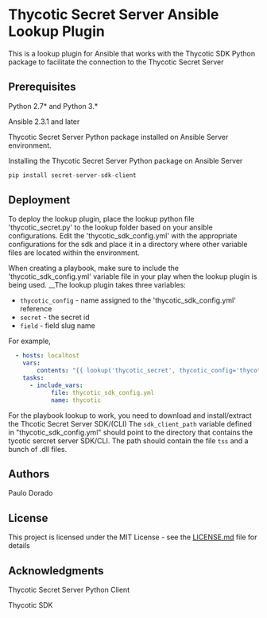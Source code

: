# Thycotic Secret Server Ansible Lookup Plugin

This is a lookup plugin for Ansible that works with the Thycotic SDK Python package
to facilitate the connection to the Thycotic Secret Server

## Prerequisites

Python 2.7* and Python 3.*

Ansible 2.3.1 and later

Thycotic Secret Server Python package installed on Ansible Server environment.

Installing the Thycotic Secret Server Python package on Ansible Server

``` python
pip install secret-server-sdk-client
```

## Deployment

To deploy the lookup plugin, place the lookup python file 'thycotic_secret.py' to the
lookup folder based on your ansible configurations. Edit the 'thycotic_sdk_config.yml'
with the appropriate configurations for the sdk and place it in a directory where other
variable files are located within the environment.

When creating a playbook, make sure to include the 'thycotic_sdk_config.yml' variable file
in your play when the lookup plugin is being used. __The lookup plugin takes three variables:

- ```thycotic_config``` - name assigned to the 'thycotic_sdk_config.yml' reference
- ```secret``` - the secret id
- ```field``` - field slug name

For example,

``` yaml
  - hosts: localhost
    vars:
        contents: "{{ lookup('thycotic_secret', thycotic_config='thycotic', secret=4, field='password'") }}
    tasks:
      - include_vars:
            file: thycotic_sdk_config.yml
            name: thycotic
```

For the playbook lookup to work, you need to download and install/extract the Thcotic Secret Server SDK/(CLI) 
The ``sdk_client_path`` variable defined in "thycotic_sdk_config.yml" should
point to the directory that contains the tycotic sercret server SDK/CLI.
The path should contain the file ``tss`` and a bunch of .dll files.

## Authors

Paulo Dorado

## License

This project is licensed under the MIT License - see the [LICENSE.md](LICENSE.md) file for details

## Acknowledgments

Thycotic Secret Server Python Client

Thycotic SDK
